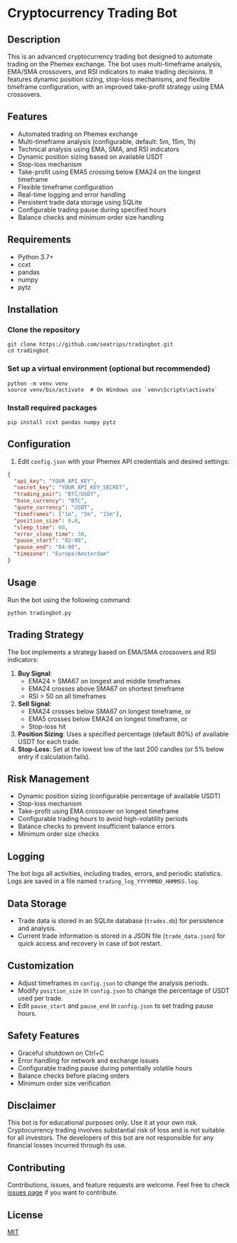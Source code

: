# Cryptocurrency Trading Bot

## Description
This is an advanced cryptocurrency trading bot designed to automate trading on the Phemex exchange. The bot uses multi-timeframe analysis, EMA/SMA crossovers, and RSI indicators to make trading decisions. It features dynamic position sizing, stop-loss mechanisms, and flexible timeframe configuration, with an improved take-profit strategy using EMA crossovers.

## Features
- Automated trading on Phemex exchange
- Multi-timeframe analysis (configurable, default: 5m, 15m, 1h)
- Technical analysis using EMA, SMA, and RSI indicators
- Dynamic position sizing based on available USDT
- Stop-loss mechanism
- Take-profit using EMA5 crossing below EMA24 on the longest timeframe
- Flexible timeframe configuration
- Real-time logging and error handling
- Persistent trade data storage using SQLite
- Configurable trading pause during specified hours
- Balance checks and minimum order size handling

## Requirements
- Python 3.7+
- ccxt
- pandas
- numpy
- pytz

## Installation
### Clone the repository
```
git clone https://github.com/seatrips/tradingbot.git
cd tradingbot
```

### Set up a virtual environment (optional but recommended)
```
python -m venv venv
source venv/bin/activate  # On Windows use `venv\Scripts\activate`
```

### Install required packages
```
pip install ccxt pandas numpy pytz
```

## Configuration
1. Edit `config.json` with your Phemex API credentials and desired settings:
```json
{
  "api_key": "YOUR_API_KEY",
  "secret_key": "YOUR_API_KEY_SECRET",
  "trading_pair": "BTC/USDT",
  "base_currency": "BTC",
  "quote_currency": "USDT",
  "timeframes": ["1m", "5m", "15m"],
  "position_size": 0.8,
  "sleep_time": 60,
  "error_sleep_time": 30,
  "pause_start": "02:00",
  "pause_end": "04:00",
  "timezone": "Europe/Amsterdam"
}
```

## Usage
Run the bot using the following command:
```
python tradingbot.py
```

## Trading Strategy
The bot implements a strategy based on EMA/SMA crossovers and RSI indicators:
1. **Buy Signal**:
   - EMA24 > SMA67 on longest and middle timeframes
   - EMA24 crosses above SMA67 on shortest timeframe
   - RSI > 50 on all timeframes
2. **Sell Signal**:
   - EMA24 crosses below SMA67 on longest timeframe, or
   - EMA5 crosses below EMA24 on longest timeframe, or
   - Stop-loss hit
3. **Position Sizing**: Uses a specified percentage (default 80%) of available USDT for each trade.
4. **Stop-Loss**: Set at the lowest low of the last 200 candles (or 5% below entry if calculation fails).

## Risk Management
- Dynamic position sizing (configurable percentage of available USDT)
- Stop-loss mechanism
- Take-profit using EMA crossover on longest timeframe
- Configurable trading hours to avoid high-volatility periods
- Balance checks to prevent insufficient balance errors
- Minimum order size checks

## Logging
The bot logs all activities, including trades, errors, and periodic statistics. Logs are saved in a file named `trading_log_YYYYMMDD_HHMMSS.log`.

## Data Storage
- Trade data is stored in an SQLite database (`trades.db`) for persistence and analysis.
- Current trade information is stored in a JSON file (`trade_data.json`) for quick access and recovery in case of bot restart.

## Customization
- Adjust timeframes in `config.json` to change the analysis periods.
- Modify `position_size` in `config.json` to change the percentage of USDT used per trade.
- Edit `pause_start` and `pause_end` in `config.json` to set trading pause hours.

## Safety Features
- Graceful shutdown on Ctrl+C
- Error handling for network and exchange issues
- Configurable trading pause during potentially volatile hours
- Balance checks before placing orders
- Minimum order size verification

## Disclaimer
This bot is for educational purposes only. Use it at your own risk. Cryptocurrency trading involves substantial risk of loss and is not suitable for all investors. The developers of this bot are not responsible for any financial losses incurred through its use.

## Contributing
Contributions, issues, and feature requests are welcome. Feel free to check [issues page](https://github.com/seatrips/tradingbot/issues) if you want to contribute.

## License
[MIT](https://choosealicense.com/licenses/mit/)
